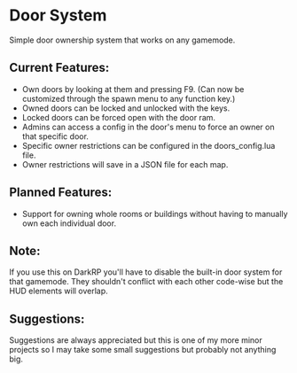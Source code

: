 # Door System
Simple door ownership system that works on any gamemode.

## Current Features:
<ul>
	<li>Own doors by looking at them and pressing F9. (Can now be customized through the spawn menu to any function key.)</li>
	<li>Owned doors can be locked and unlocked with the keys.</li>
	<li>Locked doors can be forced open with the door ram.</li>
	<li>Admins can access a config in the door's menu to force an owner on that specific door.</li>
	<li>Specific owner restrictions can be configured in the doors_config.lua file.</li>
	<li>Owner restrictions will save in a JSON file for each map.</li>
</ul>

## Planned Features:
<ul>
	<li>Support for owning whole rooms or buildings without having to manually own each individual door.</li>
</ul>

## Note:
If you use this on DarkRP you'll have to disable the built-in door system for that gamemode. They shouldn't conflict with each other code-wise but the HUD elements will overlap.

## Suggestions:
Suggestions are always appreciated but this is one of my more minor projects so I may take some small suggestions but probably not anything big.